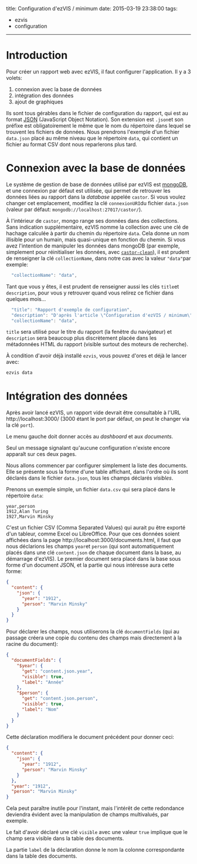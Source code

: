 title: Configuration d'ezVIS / minimum
date: 2015-03-19 23:38:00
tags:
- ezvis
- configuration
---
# Introduction

Pour créer un rapport web avec ezVIS, il faut configurer l'application. Il y a 3 volets:
1. connexion avec la base de données
2. intégration des données
3. ajout de graphiques

Ils sont tous gérables dans le fichier de configuration du rapport, qui est au format [JSON](http://fr.wikipedia.org/wiki/JavaScript_Object_Notation) (JavaScript Object Notation). Son extension est `.json`et son préfixe est obligatoirement le même que le nom du répertoire dans lequel se trouvent les fichiers de données.
Nous prendrons l'exemple d'un fichier `data.json` placé au même niveau que le répertoire `data`, qui contient un fichier au format CSV dont nous reparlerons plus tard.

# Connexion avec la base de données

Le système de gestion de base de données utilisé par ezVIS est [mongoDB](http://mongodb.org), et une connexion par défaut est utilisée, qui permet de retrouver les données liées au rapport dans la *database* appelée `castor`.
Si vous voulez changer cet emplacement, modifiez la clé `connexionURI`du fichier `data.json` (valeur par défaut: `mongodb://localhost:27017/castor/`).

À l'intérieur de `castor`, mongo range ses données dans des collections. Sans indication supplémentaire, ezVIS nomme la collection avec une clé de hachage calculée à partir du chemin du répertoire `data`. Cela donne un nom illisible pour un humain, mais quasi-unique en fonction du chemin.
Si vous avez l'intention de manipuler les données dans mongoDB (par exemple, simplement pour réinitialiser les données, avec [`castor-clean`](https://github.com/castorjs/castor-clean)), il est prudent de renseigner la clé `collectionName`, dans notre cas avec la valeur `"data"`par exemple:

```javascript
  "collectionName": "data",
```

Tant que vous y êtes, il est prudent de renseigner aussi les clés `title`et `description`, pour vous y retrouver quand vous relirez ce fichier dans quelques mois...

```javascript
  "title": "Rapport d'exemple de configuration",
  "description": "D'après l'article \"Configuration d'ezVIS / minimum\"",
  "collectionName": "data",
```

`title` sera utilisé pour le titre du rapport (la fenêtre du navigateur) et `description` sera beaucoup plus discrètement placée dans les métadonnées HTML du rapport (visible surtout des moteurs de recherche).

À condition d'avoir déjà installé `ezvis`, vous pouvez d'ores et déjà le lancer avec:

```bash
ezvis data
```

# Intégration des données
Après avoir lancé ezVIS, un rapport vide devrait être consultable à l'URL http://localhost:3000/ (3000 étant le port par défaut, on peut le changer via la clé `port`).

Le menu gauche doit donner accès au *dashboard* et aux *documents*.

Seul un message signalant qu'aucune configuration n'existe encore apparaît sur ces deux pages.

Nous allons commencer par configurer simplement la liste des documents. Elle se présente sous la forme d'une table affichant, dans l'ordre où ils sont déclarés dans le fichier `data.json`, tous les champs déclarés *visibles*.

Prenons un exemple simple, un fichier `data.csv` qui sera placé dans le répertoire `data`:

```csv
year,person
1912,Alan Turing
1927,Marvin Minsky
```

C'est un fichier CSV (Comma Separated Values) qui aurait pu être exporté d'un tableur, comme Excel ou LibreOffice.
Pour que ces données soient affichées dans la page http://localhost:3000/documents.html, il faut que nous déclarions les champs `year`et `person` (qui sont automatiquement placés dans une clé `content.json` de chaque document dans la base, au démarrage d'ezVIS).
Le premier document sera placé dans la base sous forme d'un document JSON, et la partie qui nous intéresse aura cette forme:

```json
{
  "content": {
    "json": {
      "year": "1912",
      "person": "Marvin Minsky"
    }
  }
}
```

Pour déclarer les champs, nous utiliserons la clé `documentFields` (qui au passage créera une copie du contenu des champs mais directement à la racine du document):

```json
{
  "documentFields": {
    "$year": {
	  "get": "content.json.year",
	  "visible": true,
	  "label": "Année"
    },
    "$person": {
      "get": "content.json.person",
      "visible": true,
      "label": "Nom"
    }
  }
}
```

Cette déclaration modifiera le document précédent pour donner ceci:

```json
{
  "content": {
    "json": {
      "year": "1912",
      "person": "Marvin Minsky"
    }
  },
  "year": "1912",
  "person": "Marvin Minsky"
}
```

Cela peut paraître inutile pour l'instant, mais l'intérêt de cette redondance deviendra évident avec la manipulation de champs multivalués, par exemple.

Le fait d'avoir déclaré une clé `visible` avec une valeur `true` implique que le champ sera visible dans la table des documents.

La partie `label` de la déclaration donne le nom la colonne correspondante dans la table des documents.
